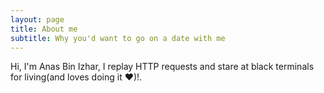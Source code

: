 ```yaml
---
layout: page
title: About me
subtitle: Why you'd want to go on a date with me
---
```


Hi, I'm Anas Bin Izhar, I replay HTTP requests and stare at black terminals for living(and loves doing it ❤️)!.

